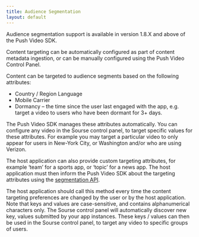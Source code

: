 ```yaml
---
title: Audience Segmentation
layout: default 
---
```


Audience segmentation support is available in version 1.8.X and above of the Push Video SDK.

Content targeting can be automatically configured as part of content metadata ingestion, or can be manually configured using the Push Video Control Panel.

Content can be targeted to audience segments based on the following attributes: 

* Country / Region Language
* Mobile Carrier
* Dormancy – the time since the user last engaged with the app, e.g. target a video to users who have been dormant for 3+ days.


The Push Video SDK manages these attributes automatically. You can configure any video in the Sourse control panel, to target specific values for these attributes. For example you may target a particular video to only appear for users in New-York City, or Washington and/or who are using Verizon. 

The host application can also provide custom targeting attributes, for example ‘team’ for a sports app, or ‘topic’ for a news app. The host application must then inform the Push Video SDK about the targeting attributes using the  [segmentation API](apidoc/html/Classes/ISDKDataAccessService.html#//api/name/setUserFilteringKeys:error:). 

The host application should call this method every time the content targeting preferences are changed by the user or by the host application. Note that keys and values are case-sensitive, and contains alphanumerical characters only. The Sourse control panel will automatically discover new key, values submitted by your app instances. These keys / values can then be used in the Sourse control panel, to target any video to specific groups of users. 

